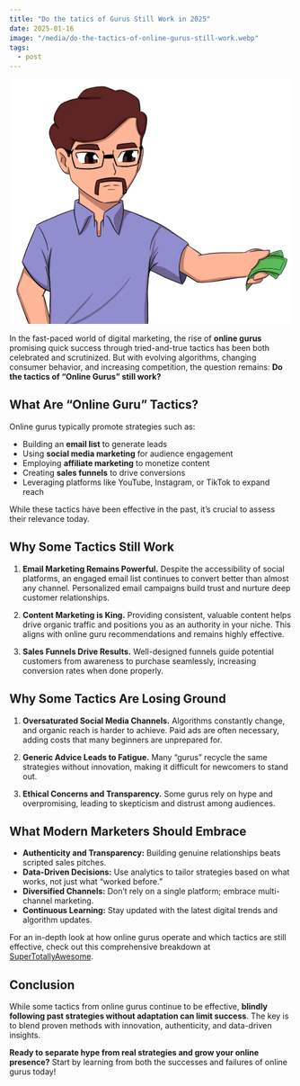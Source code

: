 ```yaml
---
title: "Do the tatics of Gurus Still Work in 2025"
date: 2025-01-16
image: "/media/do-the-tactics-of-online-gurus-still-work.webp"
tags:
  - post
---
```


![Do the tatics of Gurus Still Work in 2025?](/media/do-the-tactics-of-online-gurus-still-work.webp)

In the fast-paced world of digital marketing, the rise of **online gurus** promising quick success through tried-and-true tactics has been both celebrated and scrutinized. But with evolving algorithms, changing consumer behavior, and increasing competition, the question remains: **Do the tactics of “Online Gurus” still work?**

## What Are “Online Guru” Tactics?

Online gurus typically promote strategies such as:

- Building an **email list** to generate leads
- Using **social media marketing** for audience engagement
- Employing **affiliate marketing** to monetize content
- Creating **sales funnels** to drive conversions
- Leveraging platforms like YouTube, Instagram, or TikTok to expand reach

While these tactics have been effective in the past, it’s crucial to assess their relevance today.

## Why Some Tactics Still Work

1. **Email Marketing Remains Powerful.** Despite the accessibility of social platforms, an engaged email list continues to convert better than almost any channel. Personalized email campaigns build trust and nurture deep customer relationships.

2. **Content Marketing is King.** Providing consistent, valuable content helps drive organic traffic and positions you as an authority in your niche. This aligns with online guru recommendations and remains highly effective.

3. **Sales Funnels Drive Results.** Well-designed funnels guide potential customers from awareness to purchase seamlessly, increasing conversion rates when done properly.

## Why Some Tactics Are Losing Ground

1. **Oversaturated Social Media Channels.** Algorithms constantly change, and organic reach is harder to achieve. Paid ads are often necessary, adding costs that many beginners are unprepared for.

2. **Generic Advice Leads to Fatigue.** Many “gurus” recycle the same strategies without innovation, making it difficult for newcomers to stand out.

3. **Ethical Concerns and Transparency.** Some gurus rely on hype and overpromising, leading to skepticism and distrust among audiences.

## What Modern Marketers Should Embrace

- **Authenticity and Transparency:** Building genuine relationships beats scripted sales pitches.
- **Data-Driven Decisions:** Use analytics to tailor strategies based on what works, not just what “worked before.”
- **Diversified Channels:** Don’t rely on a single platform; embrace multi-channel marketing.
- **Continuous Learning:** Stay updated with the latest digital trends and algorithm updates.

For an in-depth look at how online gurus operate and which tactics are still effective, check out this comprehensive breakdown at [SuperTotallyAwesome](https://supertotallyawesome.com/posts/make-money-online-gurus/).

## Conclusion

While some tactics from online gurus continue to be effective, **blindly following past strategies without adaptation can limit success**. The key is to blend proven methods with innovation, authenticity, and data-driven insights.

**Ready to separate hype from real strategies and grow your online presence?** Start by learning from both the successes and failures of online gurus today!
